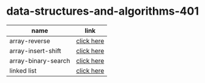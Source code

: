 # data-structures-and-algorithms-401



| name   |  link |
|---|---|
| array-reverse       | [click here](array-reverse/README.md)        |
| array-insert-shift  | [click here](array-insert-shift/README.md)   |
| array-binary-search | [click here](arraybinarysearch/README.md)    |
| linked list         | [click here](linked-list/README.md)          |
